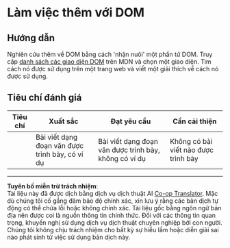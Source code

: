 <!--
CO_OP_TRANSLATOR_METADATA:
{
  "original_hash": "22fb6c3cb570c47f1ac65048393941fa",
  "translation_date": "2025-08-27T23:03:20+00:00",
  "source_file": "3-terrarium/3-intro-to-DOM-and-closures/assignment.md",
  "language_code": "vi"
}
-->
# Làm việc thêm với DOM

## Hướng dẫn

Nghiên cứu thêm về DOM bằng cách 'nhận nuôi' một phần tử DOM. Truy cập [danh sách các giao diện DOM](https://developer.mozilla.org/docs/Web/API/Document_Object_Model) trên MDN và chọn một giao diện. Tìm cách nó được sử dụng trên một trang web và viết một giải thích về cách nó được sử dụng.

## Tiêu chí đánh giá

| Tiêu chí  | Xuất sắc                                      | Đạt yêu cầu                                     | Cần cải thiện           |
| --------- | --------------------------------------------- | ------------------------------------------------ | ----------------------- |
|           | Bài viết dạng đoạn văn được trình bày, có ví dụ | Bài viết dạng đoạn văn được trình bày, không có ví dụ | Không có bài viết nào được trình bày |

---

**Tuyên bố miễn trừ trách nhiệm**:  
Tài liệu này đã được dịch bằng dịch vụ dịch thuật AI [Co-op Translator](https://github.com/Azure/co-op-translator). Mặc dù chúng tôi cố gắng đảm bảo độ chính xác, xin lưu ý rằng các bản dịch tự động có thể chứa lỗi hoặc không chính xác. Tài liệu gốc bằng ngôn ngữ bản địa nên được coi là nguồn thông tin chính thức. Đối với các thông tin quan trọng, khuyến nghị sử dụng dịch vụ dịch thuật chuyên nghiệp bởi con người. Chúng tôi không chịu trách nhiệm cho bất kỳ sự hiểu lầm hoặc diễn giải sai nào phát sinh từ việc sử dụng bản dịch này.